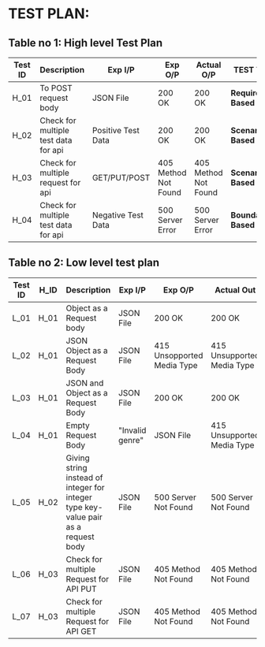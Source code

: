 # TEST PLAN:

## Table no 1: High level Test Plan

| **Test ID** | **Description**                                              | **Exp I/P** | **Exp O/P** | **Actual O/P** | **TEST TYPE** | 
|-------------|--------------------------------------------------------------|----------------|-------------|----------------|--------|
|  H_01       |To POST request body|JSON File|200 OK|200 OK| **Requirement Based** |
|  H_02       |Check for multiple test data for api|Positive Test Data|200 OK|200 OK| **Scenario Based** |
|  H_03       |Check for multiple request for api|GET/PUT/POST |405 Method Not Found|405 Method Not Found| **Scenario Based**  |
|  H_04       |Check for multiple test data for api|Negative Test Data|500 Server Error|500 Server Error| **Boundary Based** |



## Table no 2: Low level test plan

| **Test ID** | **H_ID** | **Description**                                              | **Exp I/P** | **Exp O/P** | **Actual Out** |**Type Of Test** |     
|-------------|--------------------------------------------------------------|---------------|-------------|----------------|------------------|------------|
|  L_01       |H_01| Object as a Request body |JSON File|200 OK|200 OK| **Requirement Based** |
|  L_02       |H_01| JSON Object as a Request Body |JSON File|415 Unsopported Media Type|415 Unsupported Media Type| **Requirement Based** |
|  L_03       |H_01| JSON and Object as a Request Body |JSON File|200 OK|200 OK| **Requirement Based** |
|  L_04       |H_01| Empty Request Body |"Invalid genre"|JSON File|415 Unsupported Media Type|415 Unsupported Media Type| **Requirement Based** |
|  L_05       |H_02| Giving string instead of integer for integer type key-value pair as a request body |JSON File|500 Server Not Found|500 Server Not Found| **Scenario Based** 
|  L_06       |H_03| Check for multiple Request for API PUT |JSON File|405 Method Not Found|405 Method Not Found| **Scenario Based** |
|  L_07       |H_03| Check for multiple Request for API GET |JSON File|405 Method Not Found|405 Method Not Found| **Scenario Based** |
